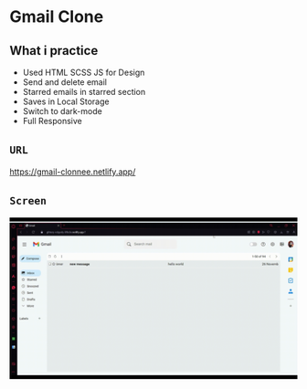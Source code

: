# Gmail Clone 

## What i practice

- Used HTML SCSS JS for Design
- Send and delete email
- Starred emails in starred section
- Saves in Local Storage
- Switch to dark-mode
- Full Responsive


## `URL`

https://gmail-clonnee.netlify.app/

## `Screen`

![](assets\images\gmail.gif)